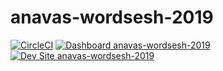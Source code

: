 # anavas-wordsesh-2019

[![CircleCI](https://circleci.com/gh/pantheon-training-org/anavas-wordsesh-2019.svg?style=shield)](https://circleci.com/gh/pantheon-training-org/anavas-wordsesh-2019)
[![Dashboard anavas-wordsesh-2019](https://img.shields.io/badge/dashboard-anavas_wordsesh_2019-yellow.svg)](https://dashboard.pantheon.io/sites/58170434-c114-4875-9dd0-d6163633b4b9#dev/code)
[![Dev Site anavas-wordsesh-2019](https://img.shields.io/badge/site-anavas_wordsesh_2019-blue.svg)](http://dev-anavas-wordsesh-2019.pantheonsite.io/)
